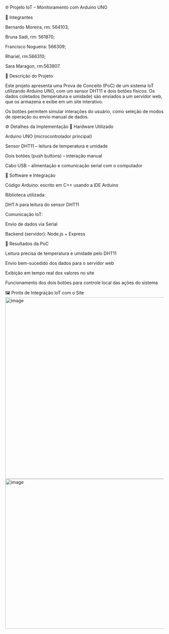 🌐 Projeto IoT – Monitoramento com Arduino UNO

👥 Integrantes

Bernardo Moreira, rm: 564103;

Bruna Sadi, rm: 561870;

Francisco Nogueira: 566309;

Rhariel, rm:566310;

Sara Maragon, rm:563807.

🧠 Descrição do Projeto

Este projeto apresenta uma Prova de Conceito (PoC) de um sistema IoT utilizando Arduino UNO, com um sensor DHT11 e dois botões físicos.
Os dados coletados (temperatura e umidade) são enviados a um servidor web, que os armazena e exibe em um site interativo.

Os botões permitem simular interações do usuário, como seleção de modos de operação ou envio manual de dados.

⚙️ Detalhes da Implementação
🔌 Hardware Utilizado

Arduino UNO (microcontrolador principal)

Sensor DHT11 – leitura de temperatura e umidade

Dois botões (push buttons) – interação manual

Cabo USB – alimentação e comunicação serial com o computador

🧩 Software e Integração

Código Arduino: escrito em C++ usando a IDE Arduino

Biblioteca utilizada:

DHT.h para leitura do sensor DHT11

Comunicação IoT:

Envio de dados via Serial

Backend (servidor): Node.js + Express

🔬 Resultados da PoC

Leitura precisa de temperatura e umidade pelo DHT11

Envio bem-sucedido dos dados para o servidor web

Exibição em tempo real dos valores no site

Funcionamento dos dois botões para controle local das ações do sistema

🖼️ Prints de Integração IoT com o Site
<img width="1190" height="577" alt="image" src="https://github.com/user-attachments/assets/190f9960-30b1-4f22-b8a0-5d2e330506b4" />
<img width="834" height="476" alt="image" src="https://github.com/user-attachments/assets/afc99e8e-a332-40a2-953d-1de77df06bfc" />

